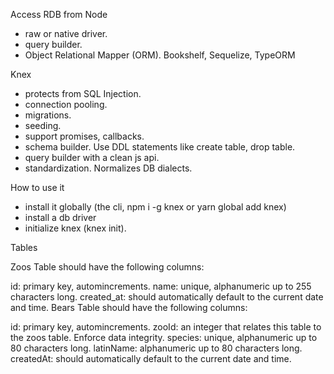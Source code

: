 Access RDB from Node

- raw or native driver.
- query builder.
- Object Relational Mapper (ORM). Bookshelf, Sequelize, TypeORM

Knex

- protects from SQL Injection.
- connection pooling.
- migrations.
- seeding.
- support promises, callbacks.
- schema builder. Use DDL statements like create table, drop table.
- query builder with a clean js api.
- standardization. Normalizes DB dialects.

How to use it

- install it globally (the cli, npm i -g knex or yarn global add knex)
- install a db driver
- initialize knex (knex init).

Tables

Zoos Table should have the following columns:

id: primary key, automincrements.
name: unique, alphanumeric up to 255 characters long.
created_at: should automatically default to the current date and time.
Bears Table should have the following columns:

id: primary key, automincrements.
zooId: an integer that relates this table to the zoos table. Enforce data integrity.
species: unique, alphanumeric up to 80 characters long.
latinName: alphanumeric up to 80 characters long.
createdAt: should automatically default to the current date and time.
